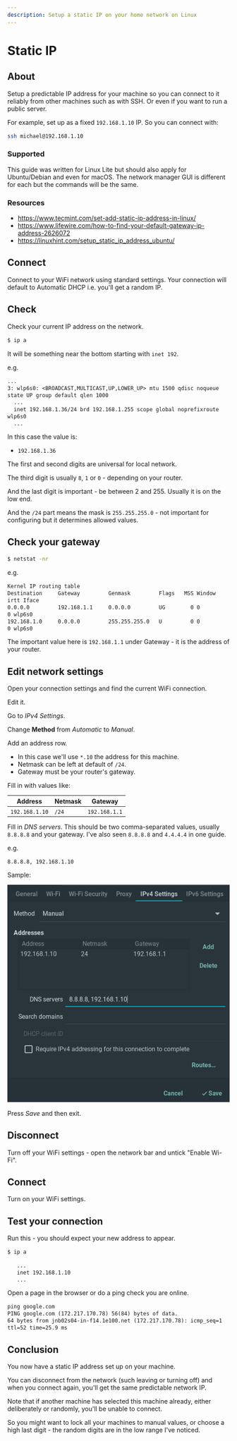 ```yaml
---
description: Setup a static IP on your home network on Linux
---
```

# Static IP

## About

Setup a predictable IP address for your machine so you can connect to it reliably from other machines such as with SSH. Or even if you want to run a public server.

For example, set up as a fixed `192.168.1.10` IP. So you can connect with:

```sh
ssh michael@192.168.1.10
```

### Supported

This guide was written for Linux Lite but should also apply for Ubuntu/Debian and even for macOS. The network manager GUI is different for each but the commands will be the same.


### Resources

- https://www.tecmint.com/set-add-static-ip-address-in-linux/
- https://www.lifewire.com/how-to-find-your-default-gateway-ip-address-2626072
- https://linuxhint.com/setup_static_ip_address_ubuntu/


## Connect

Connect to your WiFi network using standard settings. Your connection will default to Automatic DHCP i.e. you'll get a random IP.


## Check

Check your current IP address on the network.

```sh
$ ip a
```

It will be something near the bottom starting with `inet 192`.

e.g.
```
...
3: wlp6s0: <BROADCAST,MULTICAST,UP,LOWER_UP> mtu 1500 qdisc noqueue state UP group default qlen 1000
  ...
  inet 192.168.1.36/24 brd 192.168.1.255 scope global noprefixroute wlp6s0
  ...
```

In this case the value is:

- `192.168.1.36`

The first and second digits are universal for local network.

The third digit is usually `8`, `1` or `0` - depending on your router.

And the last digit is important - be between 2 and 255. Usually it is on the low end.

And the `/24` part means the mask is `255.255.255.0` - not important for configuring but it determines allowed values.


## Check your gateway

```sh
$ netstat -nr
```

e.g.

```
Kernel IP routing table
Destination     Gateway         Genmask         Flags   MSS Window  irtt Iface
0.0.0.0         192.168.1.1     0.0.0.0         UG        0 0          0 wlp6s0
192.168.1.0     0.0.0.0         255.255.255.0   U         0 0          0 wlp6s0
```

The important value here is `192.168.1.1` under Gateway - it is the address of your router.


## Edit network settings

Open your connection settings and find the current WiFi connection.

Edit it.

Go to _IPv4 Settings_.

Change **Method** from _Automatic_ to _Manual_.

Add an address row.

- In this case we'll use `*.10` the address for this machine.
- Netmask can be left at default of `/24`.
- Gateway must be your router's gateway.

Fill in with values like:

| Address        | Netmask | Gateway       |
| -------------- | ------- | ------------- |
| `192.168.1.10` | `/24`   | `192.168.1.1` |

Fill in _DNS servers_. This should be two comma-separated values, usually `8.8.8.8` and your gateway. I've also seen `8.8.8.8` and `4.4.4.4` in one guide.

e.g.

```
8.8.8.8, 192.168.1.10
```

Sample:

![Manual settings](/recipes/_media/manual.png "Manual settings")

Press _Save_ and then exit.


## Disconnect

Turn off your WiFi settings - open the network bar and untick "Enable Wi-Fi".


## Connect

Turn on your WiFi settings.


## Test your connection


Run this - you should expect your new address to appear.

```sh
$ ip a
```

```
   ...
   inet 192.168.1.10
   ...
```

Open a page in the browser or do a ping check you are online.

```
ping google.com
PING google.com (172.217.170.78) 56(84) bytes of data.
64 bytes from jnb02s04-in-f14.1e100.net (172.217.170.78): icmp_seq=1 ttl=52 time=25.9 ms
```


## Conclusion

You now have a static IP address set up on your machine.

You can disconnect from the network (such leaving or turning off) and when you connect again, you'll get the same predictable network IP.

Note that if another machine has selected this machine already, either deliberately or randomly, you'll be unable to connect.

So you might want to lock all your machines to manual values, or choose a high last digit - the random digits are in the low range I've noticed.
